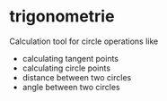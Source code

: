 # trigonometrie

Calculation tool for circle operations like
 - calculating tangent points
 - calculating circle points
 - distance between two circles
 - angle between two circles
